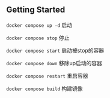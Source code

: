 
## Getting Started

`docker compose up -d` 启动

`docker compose stop` 停止

`docker compose start` 启动被stop的容器

`docker compose down` 移除up启动的容器

`docker compose restart` 重启容器

`docker compose build` 构建镜像
